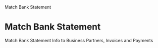 
Match Bank Statement
# Match Bank Statement


Match Bank Statement Info to Business Partners, Invoices and Payments
